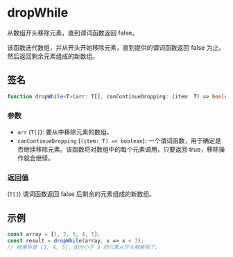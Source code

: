 # dropWhile

从数组开头移除元素，直到谓词函数返回 false。

该函数迭代数组，并从开头开始移除元素，直到提供的谓词函数返回 false 为止。然后返回剩余元素组成的新数组。

## 签名

```typescript
function dropWhile<T>(arr: T[], canContinueDropping: (item: T) => boolean): T[];
```

### 参数

- `arr` (`T[]`): 要从中移除元素的数组。
- `canContinueDropping` (`(item: T) => boolean`): 一个谓词函数，用于确定是否继续移除元素。该函数将对数组中的每个元素调用，只要返回 true，移除操作就会继续。

### 返回值

(`T[]`) 谓词函数返回 false 后剩余的元素组成的新数组。

## 示例

```typescript
const array = [1, 2, 3, 4, 5];
const result = dropWhile(array, x => x < 3);
// 结果将是 [3, 4, 5]，因为小于 3 的元素从开头被移除了。
```
